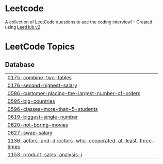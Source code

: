# Leetcode
A collection of LeetCode questions to ace the coding interview! - Created using [LeetHub v2](https://github.com/arunbhardwaj/LeetHub-2.0)

<!---LeetCode Topics Start-->
# LeetCode Topics
## Database
|  |
| ------- |
| [0175-combine-two-tables](https://github.com/Nadia20610/Leetcode/tree/master/0175-combine-two-tables) |
| [0176-second-highest-salary](https://github.com/Nadia20610/Leetcode/tree/master/0176-second-highest-salary) |
| [0586-customer-placing-the-largest-number-of-orders](https://github.com/Nadia20610/Leetcode/tree/master/0586-customer-placing-the-largest-number-of-orders) |
| [0595-big-countries](https://github.com/Nadia20610/Leetcode/tree/master/0595-big-countries) |
| [0596-classes-more-than-5-students](https://github.com/Nadia20610/Leetcode/tree/master/0596-classes-more-than-5-students) |
| [0619-biggest-single-number](https://github.com/Nadia20610/Leetcode/tree/master/0619-biggest-single-number) |
| [0620-not-boring-movies](https://github.com/Nadia20610/Leetcode/tree/master/0620-not-boring-movies) |
| [0627-swap-salary](https://github.com/Nadia20610/Leetcode/tree/master/0627-swap-salary) |
| [1136-actors-and-directors-who-cooperated-at-least-three-times](https://github.com/Nadia20610/Leetcode/tree/master/1136-actors-and-directors-who-cooperated-at-least-three-times) |
| [1153-product-sales-analysis-i](https://github.com/Nadia20610/Leetcode/tree/master/1153-product-sales-analysis-i) |
<!---LeetCode Topics End-->